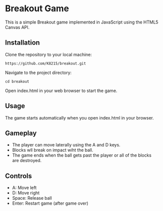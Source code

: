 # Breakout Game
This is a simple Breakout game implemented in JavaScript using the HTML5 Canvas API.

## Installation
Clone the repository to your local machine:

`https://github.com/K8215/breakout.git`

Navigate to the project directory:

`cd breakout`

Open index.html in your web browser to start the game.

## Usage
The game starts automatically when you open index.html in your browser.

## Gameplay
- The player can move laterally using the A and D keys.
- Blocks wll break on impact wiht the ball.
- The game ends when the ball gets past the player or all of the blocks are destroyed.

## Controls
- A: Move left
- D: Move right
- Space: Release ball
- Enter: Restart game (after game over)
